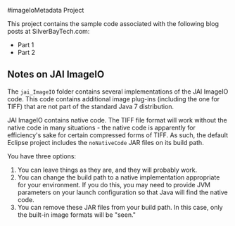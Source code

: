 #imageIoMetadata Project


This project contains the sample code associated with the following blog posts at SilverBayTech.com:

- Part 1
- Part 2

## Notes on JAI ImageIO

The `jai_ImageIO` folder contains several implementations of the JAI ImageIO code.  This code contains additional image plug-ins (including the one for TIFF) that are not part of the standard Java 7 distribution.

JAI ImageIO contains native code.  The TIFF file format will work without the native code in many situations - the native code is apparently for efficiency's sake for certain compressed forms of TIFF.  As such, the default Eclipse project includes the `noNativeCode` JAR files on its build path.

You have three options:

1. You can leave things as they are, and they will probably work.
2. You can change the build path to a native implementation appropriate for your environment.  If you do this, you may need to provide JVM parameters on your launch configuration so that Java will find the native code.
3. You can remove these JAR files from your build path.  In this case, only the built-in image formats will be "seen."


